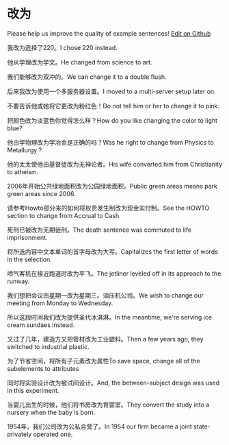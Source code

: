 # 改为

Please help us improve the quality of example sentences! [Edit on Github](https://github.com/jiyushe/jiyu-example-sentence-source/blob/main/chinese/gaiwei.md)

<p><span class="chinese">我改为选择了220。</span><span class="english">I chose 220 instead.</span></p>

<p><span class="chinese">他从学理改为学文。</span><span class="english">He changed from science to art.</span></p>

<p><span class="chinese">我们能够改为双冲的。</span><span class="english">We can change it to a double flush.</span></p>

<p><span class="chinese">后来我改为使用一个多服务器设置。</span><span class="english">I moved to a multi-server setup later on.</span></p>

<p><span class="chinese">不要告诉他或她将它更改为粉红色！</span><span class="english">Do not tell him or her to change it to pink.</span></p>

<p><span class="chinese">把颜色改为淡蓝色你觉得怎么样？</span><span class="english">How do you like changing the color to light blue?</span></p>

<p><span class="chinese">他由学物理改为学冶金是正确的吗？</span><span class="english">Was he right to change from Physics to Metallurgy ?</span></p>

<p><span class="chinese">他的太太使他由基督徒改为无神论者。</span><span class="english">His wife converted him from Christianity to atheism.</span></p>

<p><span class="chinese">2006年开始公共绿地面积改为公园绿地面积。</span><span class="english">Public green areas means park green areas since 2006.</span></p>

<p><span class="chinese">请参考Howto部分来的如何将权责发生制改为现金实付制。</span><span class="english">See the HOWTO section to change from Accrual to Cash.</span></p>

<p><span class="chinese">死刑已被改为无期徒刑。</span><span class="english">The death sentence was commuted to life imprisonment.</span></p>

<p><span class="chinese">将所选内容中文本单词的首字母改为大写。</span><span class="english">Capitalizes the first letter of words in the selection.</span></p>

<p><span class="chinese">喷气客机在接近跑道时改为平飞。</span><span class="english">The jetliner leveled off in its approach to the runway.</span></p>

<p><span class="chinese">我们想把会议由星期一改为星期三。油压机公司。</span><span class="english">We wish to change our meeting from Monday to Wednesday.</span></p>

<p><span class="chinese">所以这段时间我们改为提供圣代冰淇淋。</span><span class="english">In the meantime, we're serving ice cream sundaes instead.</span></p>

<p><span class="chinese">又过了几年，建造方又把管材改为工业塑料。</span><span class="english">Then a few years ago, they switched to industrial plastic.</span></p>

<p><span class="chinese">为了节省空间，将所有子元素改为属性</span><span class="english">To save space, change all of the subelements to attributes</span></p>

<p><span class="chinese">同时将实验设计改为被试间设计。</span><span class="english">And, the between-subject design was used in this experiment.</span></p>

<p><span class="chinese">当婴儿出生的时候，他们将书房改为育婴室。</span><span class="english">They convert the study into a nursery when the baby is born.</span></p>

<p><span class="chinese">1954年，我们公司改为公私合营了。</span><span class="english">In 1954 our firm became a joint state-privately operated one.</span></p>

